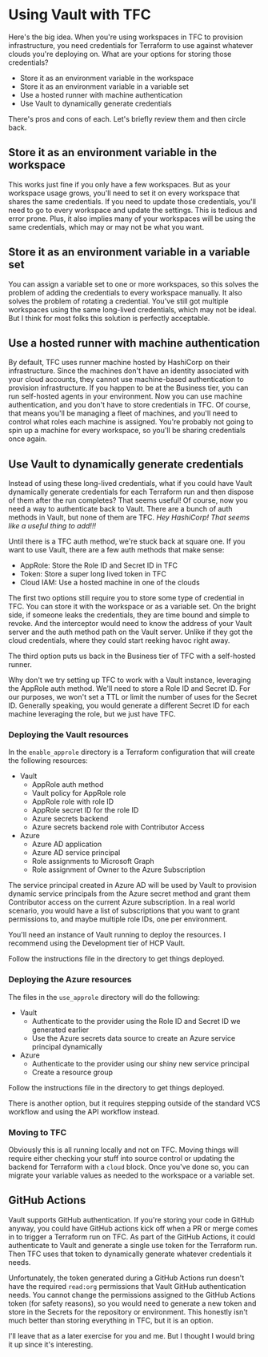# Using Vault with TFC

Here's the big idea. When you're using workspaces in TFC to provision infrastructure, you need credentials for Terraform to use against whatever clouds you're deploying on. What are your options for storing those credentials?

* Store it as an environment variable in the workspace
* Store it as an environment variable in a variable set
* Use a hosted runner with machine authentication
* Use Vault to dynamically generate credentials

There's pros and cons of each. Let's briefly review them and then circle back.

## Store it as an environment variable in the workspace

This works just fine if you only have a few workspaces. But as your workspace usage grows, you'll need to set it on every workspace that shares the same credentials. If you need to update those credentials, you'll need to go to every workspace and update the settings. This is tedious and error prone. Plus, it also implies many of your workspaces will be using the same credentials, which may or may not be what you want.

## Store it as an environment variable in a variable set

You can assign a variable set to one or more workspaces, so this solves the problem of adding the credentials to every workspace manually. It also solves the problem of rotating a credential. You've still got multiple workspaces using the same long-lived credentials, which may not be ideal. But I think for most folks this solution is perfectly acceptable.

## Use a hosted runner with machine authentication

By default, TFC uses runner machine hosted by HashiCorp on their infrastructure. Since the machines don't have an identity associated with your cloud accounts, they cannot use machine-based authentication to provision infrastructure. If you happen to be at the Business tier, you can run self-hosted agents in your environment. Now you can use machine authentication, and you don't have to store credentials in TFC. Of course, that means you'll be managing a fleet of machines, and you'll need to control what roles each machine is assigned. You're probably not going to spin up a machine for every workspace, so you'll be sharing credentials once again.

## Use Vault to dynamically generate credentials

Instead of using these long-lived credentials, what if you could have Vault dynamically generate credentials for each Terraform run and then dispose of them after the run completes? That seems useful! Of course, now you need a way to authenticate back to Vault. There are a bunch of auth methods in Vault, but none of them are TFC. *Hey HashiCorp! That seems like a useful thing to add!!!*

Until there is a TFC auth method, we're stuck back at square one. If you want to use Vault, there are a few auth methods that make sense:

* AppRole: Store the Role ID and Secret ID in TFC
* Token: Store a super long lived token in TFC
* Cloud IAM: Use a hosted machine in one of the clouds

The first two options still require you to store some type of credential in TFC. You can store it with the workspace or as a variable set. On the bright side, if someone leaks the credentials, they are time bound and simple to revoke. And the interceptor would need to know the address of your Vault server and the auth method path on the Vault server. Unlike if they got the cloud credentials, where they could start reeking havoc right away.

The third option puts us back in the Business tier of TFC with a self-hosted runner.

Why don't we try setting up TFC to work with a Vault instance, leveraging the AppRole auth method. We'll need to store a Role ID and Secret ID. For our purposes, we won't set a TTL or limit the number of uses for the Secret ID. Generally speaking, you would generate a different Secret ID for each machine leveraging the role, but we just have TFC.

### Deploying the Vault resources

In the `enable_approle` directory is a Terraform configuration that will create the following resources:

* Vault
  * AppRole auth method
  * Vault policy for AppRole role
  * AppRole role with role ID
  * AppRole secret ID for the role ID
  * Azure secrets backend
  * Azure secrets backend role with Contributor Access
* Azure
  * Azure AD application
  * Azure AD service principal
  * Role assignments to Microsoft Graph
  * Role assignment of Owner to the Azure Subscription

The service principal created in Azure AD will be used by Vault to provision dynamic service principals from the Azure secret method and grant them Contributor access on the current Azure subscription. In a real world scenario, you would have a list of subscriptions that you want to grant permissions to, and maybe multiple role IDs, one per environment.

You'll need an instance of Vault running to deploy the resources. I recommend using the Development tier of HCP Vault.

Follow the instructions file in the directory to get things deployed.

### Deploying the Azure resources

The files in the `use_approle` directory will do the following:

* Vault
  * Authenticate to the provider using the Role ID and Secret ID we generated earlier
  * Use the Azure secrets data source to create an Azure service principal dynamically
* Azure
  * Authenticate to the provider using our shiny new service principal
  * Create a resource group

Follow the instructions file in the directory to get things deployed.

There is another option, but it requires stepping outside of the standard VCS workflow and using the API workflow instead.

### Moving to TFC

Obviously this is all running locally and not on TFC. Moving things will require either checking your stuff into source control or updating the backend for Terraform with a `cloud` block. Once you've done so, you can migrate your variable values as needed to the workspace or a variable set.

## GitHub Actions

Vault supports GitHub authentication. If you're storing your code in GitHub anyway, you could have GitHub actions kick off when a PR or merge comes in to trigger a Terraform run on TFC. As part of the GitHub Actions, it could authenticate to Vault and generate a single use token for the Terraform run. Then TFC uses that token to dynamically generate whatever credentials it needs.

Unfortunately, the token generated during a GitHub Actions run doesn't have the required `read:org` permissions that Vault GitHub authentication needs. You cannot change the permissions assigned to the GitHub Actions token (for safety reasons), so you would need to generate a new token and store in the Secrets for the repository or environment. This honestly isn't much better than storing everything in TFC, but it is an option.

I'll leave that as a later exercise for you and me. But I thought I would bring it up since it's interesting.
